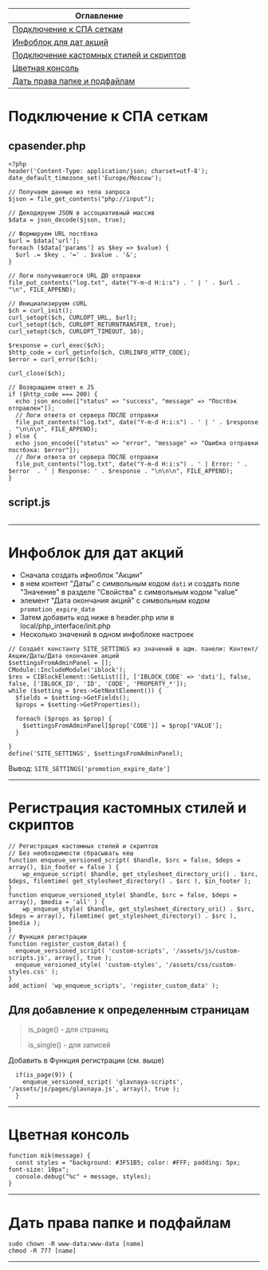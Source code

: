 | Оглавление                                     |
| ---------------------------------------------- |
| [Подключение к СПА сеткам](#a5)                |
| [Инфоблок для дат акций](#a4)                  |
| [Подключение кастомных стилей и скриптов](#a3) |
| [Цветная консоль](#a2)                         |
| [Дать права папке и подфайлам](#a1)            |


# <a name="a5"></a> Подключение к СПА сеткам
## cpasender.php
```
<?php
header('Content-Type: application/json; charset=utf-8');
date_default_timezone_set('Europe/Moscow');

// Получаем данные из тела запроса
$json = file_get_contents("php://input");

// Декодируем JSON в ассоциативный массив
$data = json_decode($json, true);

// Формируем URL постбэка
$url = $data['url'];
foreach ($data['params'] as $key => $value) {
  $url .= $key . '=' . $value . '&';
}

// Логи получившегося URL ДО отправки
file_put_contents("log.txt", date("Y-m-d H:i:s") . ' | ' . $url . "\n", FILE_APPEND);

// Инициализируем cURL
$ch = curl_init();
curl_setopt($ch, CURLOPT_URL, $url);
curl_setopt($ch, CURLOPT_RETURNTRANSFER, true);
curl_setopt($ch, CURLOPT_TIMEOUT, 10);

$response = curl_exec($ch);
$http_code = curl_getinfo($ch, CURLINFO_HTTP_CODE);
$error = curl_error($ch);

curl_close($ch);

// Возвращаем ответ к JS
if ($http_code === 200) {
  echo json_encode(["status" => "success", "message" => "Постбэк отправлен"]);
  // Логи ответа от сервера ПОСЛЕ отправки
  file_put_contents("log.txt", date("Y-m-d H:i:s") . ' | ' . $response . "\n\n\n", FILE_APPEND);
} else {
  echo json_encode(["status" => "error", "message" => "Ошибка отправки постбэка: $error"]);
  // Логи ответа от сервера ПОСЛЕ отправки
  file_put_contents("log.txt", date("Y-m-d H:i:s") . ' | Error: ' . $error  . ' | Response: ' . $response . "\n\n\n", FILE_APPEND);
}
```

## script.js
```

```
***


# <a name="a4"></a> Инфоблок для дат акций
- Сначала создать ифноблок "Акции" 
- в нем контент "Даты" с символьным кодом `dati` и создать поле "Значение" в разделе "Свойства" с символьным кодом "value"
- элемент "Дата окончания акций" с символьным кодом `promotion_expire_date`
- Затем добавить код ниже в header.php или в local/php_interface/init.php
- Несколько значений в одном инфоблоке настроек
```
// Создаёт константу SITE_SETTINGS из значений в адм. панели: Контент/Акции/Даты/Дата окончания акций
$settingsFromAdminPanel = [];
CModule::IncludeModule('iblock');
$res = CIBlockElement::GetList([], ['IBLOCK_CODE' => 'dati'], false, false, ['IBLOCK_ID', 'ID', 'CODE', 'PROPERTY_*']);
while ($setting = $res->GetNextElement()) {
  $fields = $setting->GetFields();
  $props = $setting->GetProperties();

  foreach ($props as $prop) {
	$settingsFromAdminPanel[$prop['CODE']] = $prop['VALUE'];
  }

}
define('SITE_SETTINGS', $settingsFromAdminPanel);
```

Вывод:
`SITE_SETTINGS['promotion_expire_date']`
***


# <a name="a3"></a> Регистрация кастомных стилей и скриптов
``` 
// Регистрация кастомных стилей и скриптов
// Без необходимости сбрасывать кеш
function enqueue_versioned_script( $handle, $src = false, $deps = array(), $in_footer = false ) {
	wp_enqueue_script( $handle, get_stylesheet_directory_uri() . $src, $deps, filemtime( get_stylesheet_directory() . $src ), $in_footer );
}
function enqueue_versioned_style( $handle, $src = false, $deps = array(), $media = 'all' ) {
	wp_enqueue_style( $handle, get_stylesheet_directory_uri() . $src, $deps = array(), filemtime( get_stylesheet_directory() . $src ), $media );
}
// Функция регистрации
function register_custom_data() {
  enqueue_versioned_script( 'custom-scripts', '/assets/js/custom-scripts.js', array(), true );
  enqueue_versioned_style( 'custom-styles', '/assets/css/custom-styles.css' );
}
add_action( 'wp_enqueue_scripts', 'register_custom_data' );
```
## Для добавление к определенным страницам
> is_page() - для страниц
> 
> is_single() - для записей

Добавить в Функция регистрации (см. выше)
```
  if(is_page(9)) {
    enqueue_versioned_script( 'glavnaya-scripts', '/assets/js/pages/glavnaya.js', array(), true );
  }
```
***


# <a name="a2"></a> Цветная консоль
```
function mik(message) {
  const styles = "background: #3F51B5; color: #FFF; padding: 5px; font-size: 10px";
  console.debug("%c" + message, styles);
}
```
***

 
# <a name="a1"></a> Дать права папке и подфайлам
```
sudo chown -R www-data:www-data [name]
chmod -R 777 [name]
```
***

